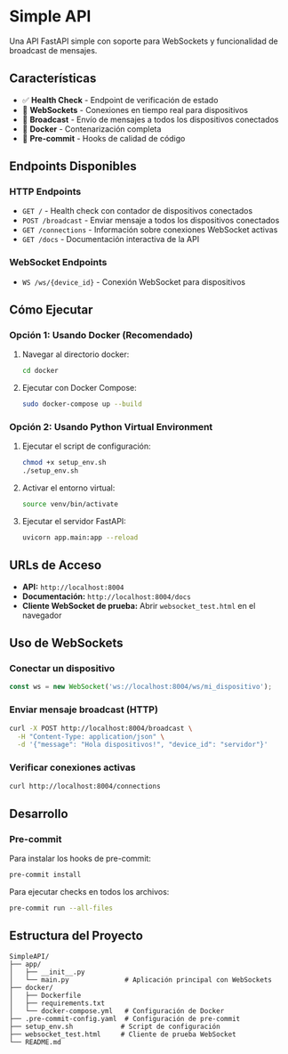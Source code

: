 # Simple API

Una API FastAPI simple con soporte para WebSockets y funcionalidad de broadcast de mensajes.

## Características

- ✅ **Health Check** - Endpoint de verificación de estado
- 🔌 **WebSockets** - Conexiones en tiempo real para dispositivos
- 📡 **Broadcast** - Envío de mensajes a todos los dispositivos conectados
- 🐳 **Docker** - Contenarización completa
- 🔧 **Pre-commit** - Hooks de calidad de código

## Endpoints Disponibles

### HTTP Endpoints
- `GET /` - Health check con contador de dispositivos conectados
- `POST /broadcast` - Enviar mensaje a todos los dispositivos conectados
- `GET /connections` - Información sobre conexiones WebSocket activas
- `GET /docs` - Documentación interactiva de la API

### WebSocket Endpoints
- `WS /ws/{device_id}` - Conexión WebSocket para dispositivos

## Cómo Ejecutar

### Opción 1: Usando Docker (Recomendado)
1. Navegar al directorio docker:
   ```bash
   cd docker
   ```
2. Ejecutar con Docker Compose:
   ```bash
   sudo docker-compose up --build
   ```

### Opción 2: Usando Python Virtual Environment
1. Ejecutar el script de configuración:
   ```bash
   chmod +x setup_env.sh
   ./setup_env.sh
   ```
2. Activar el entorno virtual:
   ```bash
   source venv/bin/activate
   ```
3. Ejecutar el servidor FastAPI:
   ```bash
   uvicorn app.main:app --reload
   ```

## URLs de Acceso

- **API:** `http://localhost:8004`
- **Documentación:** `http://localhost:8004/docs`
- **Cliente WebSocket de prueba:** Abrir `websocket_test.html` en el navegador

## Uso de WebSockets

### Conectar un dispositivo
```javascript
const ws = new WebSocket('ws://localhost:8004/ws/mi_dispositivo');
```

### Enviar mensaje broadcast (HTTP)
```bash
curl -X POST http://localhost:8004/broadcast \
  -H "Content-Type: application/json" \
  -d '{"message": "Hola dispositivos!", "device_id": "servidor"}'
```

### Verificar conexiones activas
```bash
curl http://localhost:8004/connections
```

## Desarrollo

### Pre-commit
Para instalar los hooks de pre-commit:
```bash
pre-commit install
```

Para ejecutar checks en todos los archivos:
```bash
pre-commit run --all-files
```

## Estructura del Proyecto

```
SimpleAPI/
├── app/
│   ├── __init__.py
│   └── main.py              # Aplicación principal con WebSockets
├── docker/
│   ├── Dockerfile
│   ├── requirements.txt
│   └── docker-compose.yml   # Configuración de Docker
├── .pre-commit-config.yaml  # Configuración de pre-commit
├── setup_env.sh            # Script de configuración
├── websocket_test.html     # Cliente de prueba WebSocket
└── README.md
```
